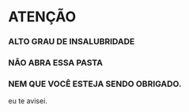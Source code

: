 # ATENÇÃO

### ALTO GRAU DE INSALUBRIDADE
### NÃO ABRA ESSA PASTA
### NEM QUE VOCÊ ESTEJA SENDO OBRIGADO.

eu te avisei.
